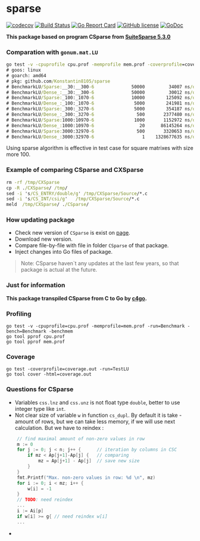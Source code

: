 # sparse

[![codecov](https://codecov.io/gh/Konstantin8105/sparse/branch/master/graph/badge.svg)](https://codecov.io/gh/Konstantin8105/sparse)
[![Build Status](https://travis-ci.org/Konstantin8105/sparse.svg?branch=master)](https://travis-ci.org/Konstantin8105/sparse)
[![Go Report Card](https://goreportcard.com/badge/github.com/Konstantin8105/sparse)](https://goreportcard.com/report/github.com/Konstantin8105/sparse)
[![GitHub license](https://img.shields.io/badge/license-LGPL%20v2.1-blue.svg)](https://github.com/Konstantin8105/sparse/blob/master/LICENSE)
[![GoDoc](https://godoc.org/github.com/Konstantin8105/sparse?status.svg)](https://godoc.org/github.com/Konstantin8105/sparse)

**This package based on program CSparse from [SuiteSparse 5.3.0](http://faculty.cse.tamu.edu/davis/SuiteSparse/)**

### Comparation with `gonum.mat.LU`

```cmd
go test -v -cpuprofile cpu.prof -memprofile mem.prof -coverprofile=coverage.out -run=BenchmarkLU -bench=BenchmarkLU -benchmem
# goos: linux
# goarch: amd64
# pkg: github.com/Konstantin8105/sparse
# BenchmarkLU/Sparse:__30:__300-6         	   50000	     34007 ns/op	   51456 B/op	      32 allocs/op
# BenchmarkLU/Dense_:__30:__300-6         	   50000	     30012 ns/op	    9249 B/op	      11 allocs/op
# BenchmarkLU/Sparse:_100:_1070-6         	   10000	    125092 ns/op	  201458 B/op	      32 allocs/op
# BenchmarkLU/Dense_:_100:_1070-6         	    5000	    241981 ns/op	   85261 B/op	      11 allocs/op
# BenchmarkLU/Sparse:_300:_3270-6         	    5000	    354187 ns/op	  566515 B/op	      32 allocs/op
# BenchmarkLU/Dense_:_300:_3270-6         	     500	   2377480 ns/op	  746151 B/op	      22 allocs/op
# BenchmarkLU/Sparse:1000:10970-6         	    1000	   1152972 ns/op	 1794937 B/op	      32 allocs/op
# BenchmarkLU/Dense_:1000:10970-6         	      20	  86145264 ns/op	 8079531 B/op	      54 allocs/op
# BenchmarkLU/Sparse:3000:32970-6         	     500	   3320653 ns/op	 5383122 B/op	      32 allocs/op
# BenchmarkLU/Dense_:3000:32970-6         	       1	1328677635 ns/op	72346808 B/op	     156 allocs/op
```

Using sparse algorithm is effective in test case for square matrixes with size more 100.

### Example of comparing CSparse and CXSparse

```cmd
rm -rf /tmp/CXSparse
cp -R ./CXSparse/ /tmp/
sed -i 's/CS_ENTRY/double/g' /tmp/CXSparse/Source/*.c
sed -i 's/CS_INT/csi/g'   /tmp/CXSparse/Source/*.c
meld  /tmp/CXSparse/ ./CSparse/
```

### How updating package

* Check new version of `CSparse` is exist on [page](http://faculty.cse.tamu.edu/davis/SuiteSparse/).
* Download new version.
* Compare file-by-file with file in folder `CSparse` of that package.
* Inject changes into Go files of package.

> Note:
> CSparse haven`t any updates at the last few years, so
> that package is actual at the future.
>

### Just for information

**This package transpiled CSparse from C to Go by [c4go](https://github.com/Konstantin8105/c4go).**

### Profiling

```
go test -v -cpuprofile=cpu.prof -memprofile=mem.prof -run=Benchmark -bench=Benchmark -benchmem
go tool pprof cpu.prof
go tool pprof mem.prof
```

### Coverage

```
go test -coverprofile=coverage.out -run=TestLU
go tool cover -html=coverage.out
```

### Questions for CSparse

* Variables `css.lnz` and `css.unz` is not float type `double`, better to use integer type like `int`.
* Not clear size of variable `w` in function `cs_dupl`. By default it is take - amount of rows, but we can take less memory, if we will use next calculation. But we have to reindex :
```go
	// find maximal amount of non-zero values in row
	m := 0
	for j := 0; j < n; j++ {      // iteration by columns in CSC
		if mz < Ap[j+1]-Ap[j] {   // comparing
			mz = Ap[j+1] - Ap[j]  // save new size
		}
	}
	fmt.Printf("Max. non-zero values in row: %d \n", mz)
	for i := 0; i < mz; i++ {
		w[i] = -1
	}
	// TODO: need reindex
	...
	i := Ai[p]
	if w[i] >= g{ // need reindex w[i]
	...
```
* 
